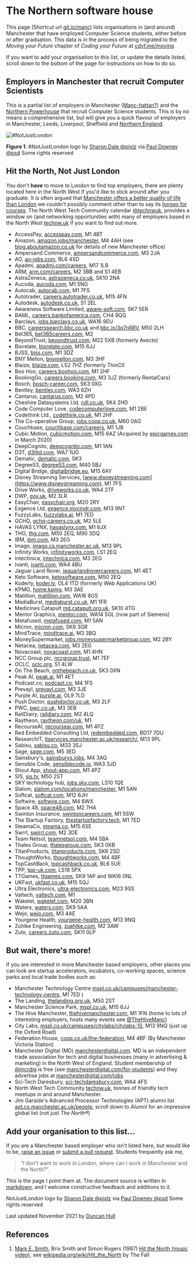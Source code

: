 The Northern software house
========================================================
This page (Shortcut url [git.io/manc](https://git.io/manc)) lists organisations in (and around) Manchester that have employed Computer Science students, either before or after graduation. This data is in the process of being migrated to the *Moving your Future* chapter of *Coding your Future* at [cdyf.me/moving](https://www.cdyf.me/moving)

If you want to add your organisation to this list, or update the details listed, scroll down to the bottom of the page for instructions on how to do so.

## Employers in Manchester that recruit Computer Scientists
This is a partial list of employers in Manchester ([Manc-hattan?](https://www.theguardian.com/artanddesign/2019/oct/21/welcome-to-manc-hattan-how-the-city-sold-its-soul-for-luxury-skyscrapers)) and the [Northern Powerhouse](https://northernpowerhouse.gov.uk/) that recruit Computer Science students. This is by no means a comprehensive list, but will give you a quick flavour of employers in Manchester, Leeds, Liverpool, Sheffield and [Northern England](https://en.wikipedia.org/wiki/Northern_England).

![#NotJustLondon](https://c2.staticflickr.com/2/1885/44796486382_12b53b6549_m_d.jpg "#NotJustLondon")

**Figure 1**: #NotJustLondon logo by [Sharon Dale @pixlz](https://twitter.com/pixlz) via [Paul Downey @psd](https://www.flickr.com/photos/psd/44796486382) Some rights reserved

## Hit the North, Not Just London

You don't **have** to move to London to find top employers, there are plenty located here in the North West if you'd like to stick around after you graduate. It is often argued that [Manchester offers a better quality of life than London](https://www.theguardian.com/money/2015/jul/07/manchester-offers-best-quality-of-life-for-young-graduates-says-report) we couldn't possibly comment other than to say its [horses for courses](https://en.wiktionary.org/wiki/horses_for_courses). The North West Tech Community calendar [@technwuk](https://twitter.com/technwuk), provides a window on (and networking opportunities with) many of employers based in the North West [technw.uk](http://technw.uk) if you want to find out more.

* AccessPay, [accesspay.com](https://www.accesspay.com), M1 4BT
* Amazon, [amazon.jobs/manchester](https://www.amazon.jobs/en-gb/locations/manchester-england), M4 4AH (see [blog.aboutamazon.co.uk](https://blog.aboutamazon.co.uk/company-news/amazon-opens-doors-to-newest-corporate-office-in-manchester) for details of new Manchester office)
* Ampersand Commerce, [ampersandcommerce.com](http://ampersandcommerce.com), M3 2JA
* AO, [ao-jobs.com](http://www.ao-jobs.com), BL6 4SD
* Apadmi, [apadmi.com/careers](http://www.apadmi.com/careers), M17 1LB
* ARM, [arm.com/careers](http://www.arm.com/careers), M2 3BB and S1 4EB
* AstraZeneca, [astrazeneca.co.uk](https://www.astrazeneca.co.uk), SK10 2NA
* Aucoda, [aucoda.com](http://www.aucoda.com), M1 5NG
* Autocab, [autocab.com](https://www.autocab.com/), M1 7FS
* Autotrader, [careers.autotrader.co.uk](https://careers.autotrader.co.uk), M15 4FN
* Autodesk, [autodesk.co.uk](http://www.autodesk.co.uk), S1 2EL
* Awareness Software Limited, [aware-soft.com](https://www.aware-soft.com/), SK7 5ER
* BAML, [careers.bankofamerica.com](http://careers.bankofamerica.com), CH4 9QQ
* Barclays, [jobs.barclays.co.uk](http://jobs.barclays.co.uk), WA16 9EU
* BBC, [careerssearch.bbc.co.uk](http://careerssearch.bbc.co.uk) and [bbc.in/3q7nRRV](https://bbc.in/3q7nRRV), M50 2LH
* Bet365, [bet365careers.com](https://www.bet365careers.com), M2
* BeyondTrust, [beyondtrust.com](https://www.beyondtrust.com), M22 5XB (formerly Avecto)
* Biorelate, [biorelate.com](http://www.biorelate.com), M15 6JJ
* BJSS, [bjss.com](http://www.bjss.com), M1 3DZ
* BNY Mellon, [bnymellon.com](https://www.bnymellon.com), M3 3HF
* Blaize, [blaize.com](https://www.blaize.com/), LS2 7HZ (formerly ThinCI)
* Boo Hoo, [careers.boohoo.com](https://careers.boohoo.com), M1 2HF
* BookingGo, [careers.booking.com](https://careers.booking.com/), M3 3JZ (formerly RentalCars)
* Bosch, [bosch-career.com](http://www.bosch-career.com), SK3 0XG
* Bentley, [bentley.com](http://www.bentley.com), WA3 6ZH
* Cantarus, [cantarus.com](http://www.cantarus.com), M2 4PD
* Cheshire Datasystems Ltd, [cdl.co.uk](https://www.cdl.co.uk/), SK4 2HD
* Code Computer Love, [codecomputerlove.com](http://www.codecomputerlove.com), M1 2BE
* Codethink Ltd., [codethink.co.uk](http://www.codethink.co.uk), M1 2HF
* The Co-operative Group, [jobs.coop.co.uk](https://jobs.coop.co.uk), M60 0AG
* Couchbase, [couchbase.com/careers](http://www.couchbase.com/careers), M1 1JB
* Cubic Motion, [cubicmotion.com](https://www.cubicmotion.com), M15 6AZ (Acquired by [epicgames.com](https://www.epicgames.com/store/en-US/) in March 2020)
* DeepCognito, [deepcognito.com](https://www.deepcognito.com), M1 1AN
* D3T, [d3tltd.com](https://d3tltd.com), WA7 1UG
* Dematic, [dematic.com](https://www.dematic.com/), SK3 
* Degree53, [degree53.com](https://www.degree53.com), M40 5BJ
* Digital Bridge, [digitalbridge.eu](https://www.digitalbridge.com), M15 6AY
* Disney Streaming Services, [www.disneystreaming.com](https://www.disneystreaming.com), M1 7FS
* Drive Works, [driveworks.co.uk](https://www.driveworks.co.uk/), WA4 2TF
* DWP, [gov.uk](https://www.gov.uk/government/organisations/department-for-work-pensions), M2 3LR
* EasyChair, [easychair.org](https://easychair.org/), M20 2RY
* Exgence Ltd, [exgence.mycindr.com](http://exgence.mycindr.com), M13 9NT
* FuzzyLabs, [fuzzylabs.ai](https://fuzzylabs.ai/), M1 7ED
* GCHQ, [gchq-careers.co.uk](http://www.gchq-careers.co.uk), M2 5LE
* HAVAS LYNX, [havaslynx.com](https://www.havaslynx.com), M1 6JX
* THG, [thg.com](https://www.thg.com), M50 2EQ, M90 3DQ
* IBM, [ibm.com](http://www.ibm.com), M3 2EG
* Imago, [imago.cs.manchester.ac.uk](https://imago.cs.manchester.ac.uk/), M13 9PL
* Infinity Works, [infinityworks.com](https://www.infinityworks.com), LS1 2EQ
* Intechnica, [intechnica.com](https://intechnica.com/), M3 2EG
* Ivanti, [ivanti.com](https://www.ivanti.com), WA4 4BU
* Jaguar Land Rover, [jaguarlandrovercareers.com](http://www.jaguarlandrovercareers.com), M1 4ET
* Keto Software, [ketosoftware.com](http://www.ketosoftware.com), M50 2EQ
* Koderly, [koder.ly](https://www.koder.ly/), OL4 1TD (formerly Web Applications UK)
* KPMG, [home.kpmg](https://home.kpmg/), M3 3AE
* Matillion, [matillion.com](https://www.matillion.com), WA16 8GS
* MediaBurst, [mediaburst.co.uk](https://www.mediaburst.co.uk), M1 1FR
* Medicines Catapult [md.catapult.org.uk](https://md.catapult.org.uk), SK10 4TG
* Mentor Graphics, [mentor.com](https://www.mentor.com), WA14 5GL (now part of Siemens)
* Metafused, [metafused.com](https://www.metafused.com), M1 5AN
* Micron, [micron.com](http://www.micron.com), SK8 3GR
* MindTrace, [mindtrace.ai](http://mindtrace.ai), M3 3BQ
* MoneySupermarket, [jobs.moneysupermarketgroup.com](https://www.jobs.moneysupermarketgroup.com/), M2 2BY
* Netacea, [netacea.com](https://www.netacea.com), M3 2EG
* Novacoast, [novacoast.com](https://www.novacoast.com), M1 4HN
* NCC Group plc, [nccgroup.trust](https://www.nccgroup.trust), M1 7EF
* OCLC, [oclc.org](https://www.oclc.org), S1 4LW
* On The Beach, [onthebeach.co.uk](https://www.onthebeach.co.uk), SK3 0XN
* Peak AI, [peak.ai](http://peak.ai), M1 4ET
* Podcast.co, [podcast.co](https://www.podcast.co/), M4 1FS
* Prevayl, [prevayl.com](https://prevayl.com), M3 3JE
* Purple AI, [purple.ai](http://purple.ai), OL9 7LD
* Push Doctor, [pushdoctor.co.uk](https://www.pushdoctor.co.uk), M3 2LF
* PWC, [pwc.co.uk](https://www.pwc.co.uk/), M3 3EB
* RailDiairy, [raildiary.com](https://www.raildiary.com/), M2 4LQ
* Raytheon, [raytheon.com/uk](https://www.raytheon.com/uk), M1
* RecourseAI, [recourseai.com](https://recourseai.com/), M1 4PZ
* Red Embedded Consulting Ltd, [redembedded.com](http://www.redembedded.com), BD17 7DU
* ResearchIT, [itservices.manchester.ac.uk/research/](http://www.itservices.manchester.ac.uk/research/), M13 9PL
* Sabisu, [sabisu.co](http://www.sabisu.co), M33 3SJ
* Sage, [sage.com](http://www.sage.com), M5 3ED
* Sainsbury's, [sainsburys.jobs](https://sainsburys.jobs), M4 3AQ
* Sensible Code, [sensiblecode.io](http://sensiblecode.io), WA3 3JD
* Shout App, [shout-app.com](http://shout-app.com), M1 4PZ
* SIS, [sis.tv](https://www.sis.tv), M50 2ST
* SKY technology hub, [jobs.sky.com](https://jobs.sky.com), LS10 1QE
* Slalom, [slalom.com/locations/manchester](https://www.slalom.com/locations/manchester),  M1 5AN
* Softcat, [softcat.com](https://www.softcat.com/contact-us/softcat-manchester), M12 6JH
* Softwire, [softwire.com](https://www.softwire.com/), M4 6WX
* Space 48, [space48.com](http://www.space48.com), M2 7HA
* Swinton Insurance, [swintoncareers.com](http://www.swintoncareers.com), M1 5SW
* The Startup Factory, [thestartupfactory.tech](https://thestartupfactory.tech/), M1 7ED
* SteamaCo, [steama.co](https://steama.co/), M15 6SE
* Swrrl, [swirrl.com](http://www.swirrl.com), M2 3DE
* Team Netsol, [teamnetsol.com](https://teamnetsol.com), M4 5BA
* Thales Group, [thalesgroup.com](https://www.thalesgroup.com), SK3 0XB
* TitanProducts, [titanproducts.com](https://titanproducts.com/), SK6 2SD
* ThoughtWorks, [thoughtworks.com](https://www.thoughtworks.com), M4 4BF
* TopCashBack, [topcashback.co.uk](http://www.topcashback.co.uk), BL6 5UE
* TPP, [tpp-uk.com](https://www.tpp-uk.com), LS18 5PX
* TTGames, [ttgames.com](https://www.ttgames.com), SK9 1AP and WA16 0NL
* UKFast, [ukfast.co.uk](https://www.ukfast.co.uk), M15 5QJ
* Ultra Electronics, [ultra-electronics.com](https://www.ultra-electronics.com), M23 9SS
* Valtech, [valtech.com](https://www.valtech.com), M1
* Wakelet, [wakelet.com](https://wakelet.com), M20 3BN
* Waters, [waters.com](https://www.waters.com), SK9 5AA
* Wejo, [wejo.com](https://www.wejo.com), M3 4AE
* Yourgene Health, [yourgene-health.com](https://www.yourgene-health.com/), M13 9NQ
* Zuhlke Engineering, [zuehlke.com](https://www.zuehlke.com), M2 3AW
* Zuto, [careers.zuto.com](https://careers.zuto.com/), SK11 0LP
<!--* Liquidated HUMAN, [human.software](https://human.software), M1 6HS-->
<!--* Open Shadow, [openshadow.com](https://www.openshadow.com), M50 2ST-->


## But wait, there's more!

If you are interested in more Manchester based employers, other places you can look are startup accelerators, incubators, co-working spaces, science parks and local trade bodies such as:

* Manchester Technology Centre [mspl.co.uk/campuses/manchester-technology-centre](https://mspl.co.uk/campuses/manchester-technology-centre/), M1 7ED )
* The Landing, [thelanding.org.uk](http://www.thelanding.org.uk), M50 2ST
* Manchester Science Park, [mspl.co.uk](https://mspl.co.uk/), M15 6JJ
* The Hive Manchester, [thehivemanchester.com](https://www.thehivemanchester.com/), M1 1FN (home to lots of interesting employers, hosts many events see [@TheHiveManc](https://twitter.com/TheHiveManc))
* City Labs, [mspl.co.uk/campuses/citylabs/citylabs-10](https://mspl.co.uk/campuses/citylabs/citylabs-10/), M13 9NQ (just up the Oxford Road)
* Federation House, [coop.co.uk/the-federation](https://www.coop.co.uk/the-federation), M4 4BF (By Manchester Victoria Station)
* Manchester Digital (MD) [manchesterdigital.com](https://www.manchesterdigital.com). MD is an independent trade association for tech and digital businesses (many in advertising & marketing) in the North West of England. Student membership of [@mcrdig](https://twitter.com/mcrdig) is free (see [manchesterdigital.com/for-students](https://www.manchesterdigital.com/for-students)) and they advertise jobs at [manchesterdigital.com/jobs](https://www.manchesterdigital.com/jobs)  
* Sci-Tech Daresbury, [sci-techdaresbury.com](http://www.sci-techdaresbury.com), WA4 4FS
* North West Tech Community [technw.uk](http://technw.uk), tonnes of friendly tech meetups in and around Manchester.
* Jim Garside's Advanced Processor Technologies (APT) alumni list [apt.cs.manchester.ac.uk/people](http://apt.cs.manchester.ac.uk/people/), scroll down to *Alumni* for an impressive global list (not just *The North®*)


## Add your organisation to this list...

If you are a Manchester based employer who isn't listed here, but would like to be, [raise an issue](https://github.com/dullhunk/book/issues) or [submit a pull request](https://github.com/dullhunk/book/compare). Students frequently ask me,

> “I don't want to work in London, where can I work in Manchester and the North?”.

This is the page I point them at. The document source is written in [markdown](https://en.wikipedia.org/wiki/Markdown), and I welcome constructive feedback and additions to it.


NotJustLondon logo by [Sharon Dale @pixlz](https://twitter.com/pixlz) via [Paul Downey @psd](https://www.flickr.com/photos/psd/44796486382) Some rights reserved

Last updated November 2021 by [Duncan Hull](http://www.cs.man.ac.uk/~hulld/)

## References

1. [Mark E. Smith](https://en.wikipedia.org/wiki/Mark_E._Smith), Brix Smith and Simon Rogers (1987) [Hit the North (music video)](https://www.youtube.com/watch?v=QzivmOQWkVQ), see [wikipedia.org/wiki/Hit_the_North](https://en.wikipedia.org/wiki/Hit_the_North) by The Fall
